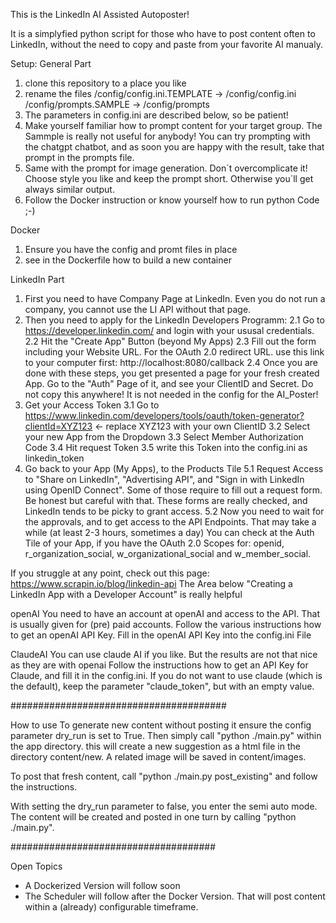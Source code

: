 This is the LinkedIn AI Assisted Autoposter!

It is a simplyfied python script for those who have to post content often to LinkedIn, without the need to copy and paste from your favorite AI manualy.


Setup:
General Part
1. clone this repository to a place you like
2. rename the files 
   /config/config.ini.TEMPLATE ->  /config/config.ini
   /config/prompts.SAMPLE  -> /config/prompts
3. The parameters in config.ini are described below, so be patient!
4. Make yourself familiar how to prompt content for your target group. The Sammple is really not useful for anybody! You can try prompting with the chatgpt chatbot, and as soon you are happy with the result, take that prompt in the prompts file. 
5. Same with the prompt for image generation. Don´t overcomplicate it! Choose style you like and keep the prompt short. Otherwise you´ll get always similar output.
6. Follow the Docker instruction or know yourself how to run python Code ;-)

Docker
1. Ensure you have the config and promt files in place
2. see in the Dockerfile how to build a new container
   


LinkedIn Part
1. First you need to have Company Page at LinkedIn. Even you do not run a company, you cannot use the LI API without that page.
2. Then you need to apply for the LinkedIn Developers Programm:
   2.1 Go to https://developer.linkedin.com/ and login with your ususal credentials.
   2.2 Hit the "Create App" Button (beyond My Apps)
   2.3 Fill out the form including your Website URL. For the OAuth 2.0 redirect URL. use this link to your computer first: http://localhost:8080/callback
   2.4 Once you are done with these steps, you get presented a page for your fresh created App. Go to the "Auth" Page of it, and see your ClientID and Secret. Do not copy this anywhere! It is not needed in the config for the AI_Poster!
4. Get your Access Token
   3.1 Go to https://www.linkedin.com/developers/tools/oauth/token-generator?clientId=XYZ123  <- replace XYZ123 with your own ClientID
   3.2 Select your new App from the Dropdown
   3.3 Select Member Authorization Code
   3.4 Hit request Token
   3.5 write this Token into the config.ini as linkedin_token
5. Go back to your App (My Apps), to the Products Tile
   5.1 Request Access to "Share on LinkedIn", "Advertising API", and "Sign in with LinkedIn using OpenID Connect".
     Some of those require to fill out a request form. Be honest but careful with that. These forms are really checked, and LinkedIn tends to be picky to grant access.
   5.2 Now you need to wait for the approvals, and to get access to the API Endpoints. That may take a while (at least 2-3 hours, sometimes a day) 
     You can check at the Auth Tile of your App, if you have the OAuth 2.0 Scopes for: openid, r_organization_social, w_organizational_social and w_member_social.

   
If you struggle at any point, check out this page: https://www.scrapin.io/blog/linkedin-api
The Area below "Creating a LinkedIn App with a Developer Account" is really helpful 


openAI
You need to have an account at openAI and access to the API. That is usually given for (pre) paid accounts. Follow the various instructions how to get an openAI API Key.
Fill in the openAI API Key into the config.ini File


ClaudeAI
You can use claude AI if you like. But the results are not that nice as they are with openai
Follow the instructions how to get an API Key for Claude, and fill it in the config.ini. If you do not want to use claude (which is the default), keep the parameter "claude_token", but with an empty value.

   
#######################################

How to use
To generate new content without posting it ensure the config parameter dry_run is set to True. Then simply call "python ./main.py" within the app directory. this will create a new suggestion as a html file in the directory content/new. A related image will be saved in content/images.

To post that fresh content, call "python ./main.py post_existing" and follow the instructions.

With setting the dry_run parameter to false, you enter the semi auto mode. The content will be created and posted in one turn by calling "python ./main.py".



#####################################

Open Topics
- A Dockerized Version will follow soon
- The Scheduler will follow after the Docker Version. That will post content within a (already) configurable timeframe.


